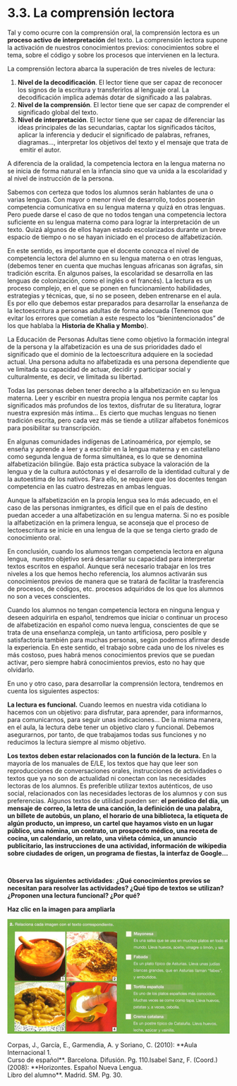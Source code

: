 
# 3.3. La comprensión lectora

Tal y como ocurre con la comprensión oral, la comprensión lectora es un **proceso activo de interpretación** del texto. La comprensión lectora supone la activación de nuestros conocimientos previos: conocimientos sobre el tema, sobre el código y sobre los procesos que intervienen en la lectura.

La comprensión lectora abarca la superación de tres niveles de lectura:

1. **Nivel de la decodificación**. El lector tiene que ser capaz de reconocer los signos de la escritura y transferirlos al lenguaje oral. La decodificación implica además dotar de significado a las palabras.
1. **Nivel de la comprensión**. El lector tiene que ser capaz de comprender el significado global del texto.
1. **Nivel de interpretación**. El lector tiene que ser capaz de diferenciar las ideas principales de las secundarias, captar los significados tácitos, aplicar la inferencia y deducir el significado de palabras, refranes, diagramas…, interpretar los objetivos del texto y el mensaje que trata de  emitir el autor.

A diferencia de la oralidad, la competencia lectora en la lengua materna no se inicia de forma natural en la infancia sino que va unida a la escolaridad y al nivel de instrucción de la persona.

Sabemos con certeza que todos los alumnos serán hablantes de una o varias lenguas. Con mayor o menor nivel de desarrollo, todos poseerán competencia comunicativa en su lengua materna y quizá en otras lenguas. Pero puede darse el caso de que no todos tengan una competencia lectora suficiente en su lengua materna como para lograr la interpretación de un texto. Quizá algunos de ellos hayan estado escolarizados durante un breve espacio de tiempo o no se hayan iniciado en el proceso de alfabetización.

En este sentido, es importante que el docente conozca el nivel de competencia lectora del alumno en su lengua materna o en otras lenguas, (debemos tener en cuenta que muchas lenguas africanas son ágrafas, sin tradición escrita. En algunos países, la escolaridad se desarrolla en las lenguas de colonización, como el inglés o el francés). La lectura es un proceso complejo, en el que se ponen en funcionamiento habilidades, estrategias y técnicas, que, si no se poseen, deben entrenarse en el aula. Es por ello que debemos estar preparados para desarrollar la enseñanza de la lectoescritura a personas adultas de forma adecuada (Tenemos que evitar los errores que cometían a este respecto los “bienintencionados” de los que hablaba la **Historia de Khalia y Mombo**).

La Educación de Personas Adultas tiene como objetivo la formación integral de la persona y la alfabetización es una de sus prioridades dado el significado que el dominio de la lectoescritura adquiere en la sociedad actual. Una persona adulta no alfabetizada es una persona dependiente que ve limitada su capacidad de actuar, decidir y participar social y culturalmente, es decir, ve limitada su libertad.

Todas las personas deben tener derecho a la alfabetización en su lengua materna. Leer y escribir en nuestra propia lengua nos permite captar los significados más profundos de los textos, disfrutar de su literatura, lograr nuestra expresión más íntima… Es cierto que muchas lenguas no tienen tradición escrita, pero cada vez más se tiende a utilizar alfabetos fonémicos para posibilitar su transcripción.

En algunas comunidades indígenas de Latinoamérica, por ejemplo, se enseña y aprende a leer y a escribir en la lengua materna y en castellano como segunda lengua de forma simultánea, es lo que se denomina alfabetización bilingüe. Bajo esta práctica subyace la valoración de la lengua y de la cultura autóctonas y el desarrollo de la identidad cultural y de la autoestima de los nativos. Para ello, se requiere que los docentes tengan competencia en las cuatro destrezas en ambas lenguas.

Aunque la alfabetización en la propia lengua sea lo más adecuado, en el caso de las personas inmigrantes, es difícil que en el país de destino puedan acceder a una alfabetización en su lengua materna. Si no es posible la alfabetización en la primera lengua, se aconseja que el proceso de lectoescritura se inicie en una lengua de la que se tenga cierto grado de conocimiento oral. 

En conclusión, cuando los alumnos tengan competencia lectora en alguna lengua,  nuestro objetivo será desarrollar su capacidad para interpretar textos escritos en español. Aunque será necesario trabajar en los tres niveles a los que hemos hecho referencia, los alumnos activarán sus conocimientos previos de manera que se tratará de facilitar la trasferencia de procesos, de códigos, etc. procesos adquiridos de los que los alumnos no son a veces conscientes.

Cuando los alumnos no tengan competencia lectora en ninguna lengua y deseen adquirirla en español, tendremos que iniciar o continuar un proceso de alfabetización en español como nueva lengua, conscientes de que se trata de una enseñanza compleja, un tanto artificiosa, pero posible y satisfactoria también para muchas personas, según podemos afirmar desde la experiencia. En este sentido, el trabajo sobre cada uno de los niveles es más costoso, pues habrá menos conocimientos previos que se puedan activar, pero siempre habrá conocimientos previos, esto no hay que olvidarlo.

En uno y otro caso, para desarrollar la comprensión lectora, tendremos en cuenta los siguientes aspectos:

**La lectura es funcional.** Cuando leemos en nuestra vida cotidiana lo hacemos con un objetivo: para disfrutar, para aprender, para informarnos, para comunicarnos, para seguir unas indicaciones… De la misma manera, en el aula, la lectura debe tener un objetivo claro y funcional. Debemos asegurarnos, por tanto, de que trabajamos todas sus funciones y no reducimos la lectura siempre al mismo objetivo.

**Los textos deben estar relacionados con la función de la lectura.** En la mayoría de los manuales de E/LE, los textos que hay que leer son reproducciones de conversaciones orales, instrucciones de actividades o  textos que ya no son de actualidad ni conectan con las necesidades lectoras de los alumnos. Es preferible utilizar textos auténticos, de uso social, relacionados con las necesidades lectoras de los alumnos y con sus preferencias. Algunos textos de utilidad pueden ser: **el periódico del día, un mensaje de correo, la letra de una canción, la definición de una palabra, un billete de autobús, un plano, el horario de una biblioteca, la etiqueta de algún producto, un impreso, un cartel que hayamos visto en un lugar público, una nómina, un contrato, un prospecto médico, una receta de cocina, un calendario, un relato, una viñeta cómica, un anuncio publicitario, las instrucciones de una actividad, información de wikipedia sobre ciudades de origen, un programa de fiestas, la interfaz de Google…**

 

**Observa las siguientes actividades**: **¿Qué conocimientos previos se necesitan para resolver las actividades? ¿Qué tipo de textos se utilizan? ¿Proponen una lectura funcional? ¿Por qué?**

**Haz clic en la imagen para ampliarla**

![](img/texto.jpg)
<td style="text-align: center;">Corpas, J., García, E., Garmendia, A. y Soriano, C. (2010): **Aula Internacional 1.<br/>Curso de español**. Barcelona. Difusión. Pg. 110.</td><td style="text-align: center;">Isabel Sanz, F. (Coord.) (2008): **Horizontes. Español Nueva Lengua.<br/>Libro del alumno**. Madrid. SM. Pg. 30.</td>
